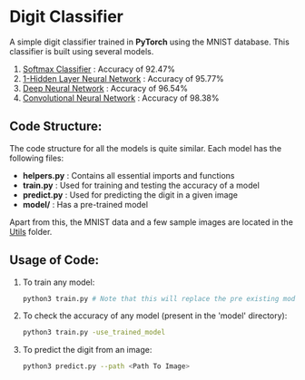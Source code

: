 # Digit Classifier

A simple digit classifier trained in **PyTorch** using the MNIST database. This classifier is built using several models.

1. [Softmax Classifier](https://github.com/nirajmahajan/Digit-Recognition/tree/master/models/Softmax) : Accuracy of 92.47%
2. [1-Hidden Layer Neural Network](https://github.com/nirajmahajan/Digit-Recognition/tree/master/models/NN) : Accuracy of 95.77%
3. [Deep Neural Network](https://github.com/nirajmahajan/Digit-Recognition/tree/master/models/DNN) : Accuracy of 96.54%
4. [Convolutional Neural Network](https://github.com/nirajmahajan/Digit-Recognition/tree/master/models/CNN) : Accuracy of 98.38% 

## Code Structure:

The code structure for all the models is quite similar. Each model has the following files:

- **helpers.py** : Contains all essential imports and functions
- **train.py** : Used for training and testing the accuracy of a model
- **predict.py** : Used for predicting the digit in a given image
- **model/** : Has a pre-trained model

Apart from this, the MNIST data and a few sample images are located in the [Utils](https://github.com/nirajmahajan/Digit-Recognition/utils) folder.

## Usage of Code:

1. To train any model:

   ```bash
   python3 train.py # Note that this will replace the pre existing model
   ```

2. To check the accuracy of any model (present in the 'model' directory):

   ```bash
   python3 train.py -use_trained_model
   ```

3. To predict the digit from an image:

   ```bash
   python3 predict.py --path <Path To Image>
   ```

